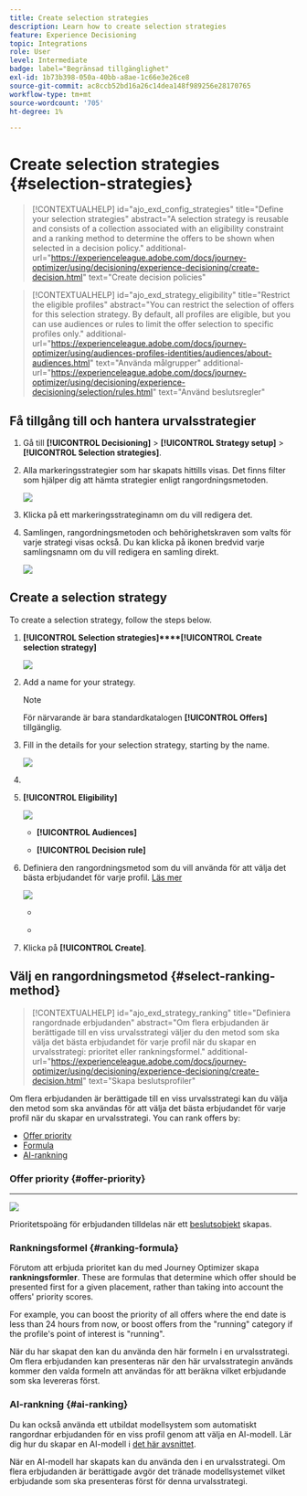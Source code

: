 ```yaml
---
title: Create selection strategies
description: Learn how to create selection strategies
feature: Experience Decisioning
topic: Integrations
role: User
level: Intermediate
badge: label="Begränsad tillgänglighet"
exl-id: 1b73b398-050a-40bb-a8ae-1c66e3e26ce8
source-git-commit: ac8ccb52bd16a26c14dea148f989256e28170765
workflow-type: tm+mt
source-wordcount: '705'
ht-degree: 1%

---
```


# Create selection strategies {#selection-strategies}

>[!CONTEXTUALHELP]
>id="ajo_exd_config_strategies"
>title="Define your selection strategies"
>abstract="A selection strategy is reusable and consists of a collection associated with an eligibility constraint and a ranking method to determine the offers to be shown when selected in a decision policy."
>additional-url="https://experienceleague.adobe.com/docs/journey-optimizer/using/decisioning/experience-decisioning/create-decision.html" text="Create decision policies"

>[!CONTEXTUALHELP]
>id="ajo_exd_strategy_eligibility"
>title="Restrict the eligible profiles"
>abstract="You can restrict the selection of offers for this selection strategy. By default, all profiles are eligible, but you can use audiences or rules to limit the offer selection to specific profiles only."
>additional-url="https://experienceleague.adobe.com/docs/journey-optimizer/using/audiences-profiles-identities/audiences/about-audiences.html" text="Använda målgrupper"
>additional-url="https://experienceleague.adobe.com/docs/journey-optimizer/using/decisioning/experience-decisioning/selection/rules.html" text="Använd beslutsregler"

[](create-decision.md)

## Få tillgång till och hantera urvalsstrategier

1. Gå till **[!UICONTROL Decisioning]** > **[!UICONTROL Strategy setup]** > **[!UICONTROL Selection strategies]**.

1. Alla markeringsstrategier som har skapats hittills visas. Det finns filter som hjälper dig att hämta strategier enligt rangordningsmetoden.

   ![](assets/strategy-list-filters.png)

1. Klicka på ett markeringsstrateginamn om du vill redigera det.

1. Samlingen, rangordningsmetoden och behörighetskraven som valts för varje strategi visas också. Du kan klicka på ikonen bredvid varje samlingsnamn om du vill redigera en samling direkt.

   ![](assets/strategy-list-edit-collection.png)

## Create a selection strategy

To create a selection strategy, follow the steps below.

1. **[!UICONTROL Selection strategies]****[!UICONTROL Create selection strategy]**

   ![](assets/strategy-create-button.png)

1. Add a name for your strategy.

   >[!NOTE]
   >
   >För närvarande är bara standardkatalogen **[!UICONTROL Offers]** tillgänglig.

1. Fill in the details for your selection strategy, starting by the name.

   ![](assets/strategy-create-screen.png)

1. [](collections.md)

1. **[!UICONTROL Eligibility]**

   ![](assets/strategy-create-eligibility.png)

   * **[!UICONTROL Audiences]** [](../audience/about-audiences.md)

   * **[!UICONTROL Decision rule]** [](rules.md)

1. Definiera den rangordningsmetod som du vill använda för att välja det bästa erbjudandet för varje profil. [Läs mer](#select-ranking-method)

   ![](assets/strategy-create-ranking.png)

   * [](#offer-priority)

   * [](#ranking-formula)[](#ai-ranking)

1. Klicka på **[!UICONTROL Create]**. [](create-decision.md)

## Välj en rangordningsmetod {#select-ranking-method}

>[!CONTEXTUALHELP]
>id="ajo_exd_strategy_ranking"
>title="Definiera rangordnade erbjudanden"
>abstract="Om flera erbjudanden är berättigade till en viss urvalsstrategi väljer du den metod som ska välja det bästa erbjudandet för varje profil när du skapar en urvalsstrategi: prioritet eller rankningsformel."
>additional-url="https://experienceleague.adobe.com/docs/journey-optimizer/using/decisioning/experience-decisioning/create-decision.html" text="Skapa beslutsprofiler"

Om flera erbjudanden är berättigade till en viss urvalsstrategi kan du välja den metod som ska användas för att välja det bästa erbjudandet för varje profil när du skapar en urvalsstrategi. You can rank offers by:

* [Offer priority](#offer-priority)
* [Formula](#ranking-formula)
* [AI-rankning](#ai-ranking)

### Offer priority {#offer-priority}

****

![](assets/item-priority.png)

Prioritetspoäng för erbjudanden tilldelas när ett [beslutsobjekt](items.md) skapas.

### Rankningsformel {#ranking-formula}

Förutom att erbjuda prioritet kan du med Journey Optimizer skapa **rankningsformler**. These are formulas that determine which offer should be presented first for a given placement, rather than taking into account the offers&#39; priority scores.

For example, you can boost the priority of all offers where the end date is less than 24 hours from now, or boost offers from the &quot;running&quot; category if the profile&#39;s point of interest is &quot;running&quot;. [](ranking.md)

När du har skapat den kan du använda den här formeln i en urvalsstrategi. Om flera erbjudanden kan presenteras när den här urvalsstrategin används kommer den valda formeln att användas för att beräkna vilket erbjudande som ska levereras först.

### AI-rankning {#ai-ranking}

Du kan också använda ett utbildat modellsystem som automatiskt rangordnar erbjudanden för en viss profil genom att välja en AI-modell. Lär dig hur du skapar en AI-modell i [det här avsnittet](ranking.md).

När en AI-modell har skapats kan du använda den i en urvalsstrategi. Om flera erbjudanden är berättigade avgör det tränade modellsystemet vilket erbjudande som ska presenteras först för denna urvalsstrategi.
